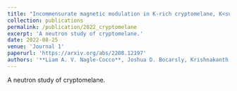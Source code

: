 ```yaml
---
title: "Incommensurate magnetic modulation in K-rich cryptomelane, K<sub>x</sub>Mn<sub>8</sub>O<sub>16</sub>"
collection: publications
permalink: /publication/2022_cryptomelane
excerpt: 'A neutron study of cryptomelane.'
date: 2022-08-25
venue: 'Journal 1'
paperurl: 'https://arxiv.org/abs/2208.12197'
authors: '**Liam A. V. Nagle-Cocco**, Joshua D. Bocarsly, Krishnakanth Sada, Clemens Ritter, Emannuelle Suard, Nicola D. Kelly, Cheng Liu, Clare P. Grey, Prabeer Barpanda, Sian E. Dutton. (2022). &quot;Incommensurate magnetic modulation in K-rich cryptomelane, K<sub>x</sub>Mn<sub>8</sub>O<sub>16</sub> (x≈1.46).&quot; <i>Arxiv</i>.'
---
```

A neutron study of cryptomelane.
